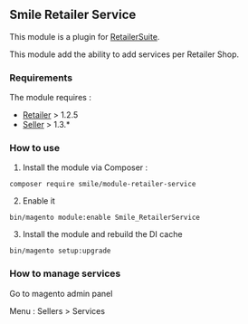 ## Smile Retailer Service 

This module is a plugin for [RetailerSuite](https://github.com/Smile-SA/elasticsuite-for-retailer).

This module add the ability to add services per Retailer Shop.

### Requirements

The module requires :

- [Retailer](https://github.com/Smile-SA/magento2-module-retailer) > 1.2.5
- [Seller](https://github.com/Smile-SA/magento2-module-seller) > 1.3.*

### How to use

1. Install the module via Composer :

``` composer require smile/module-retailer-service ```

2. Enable it

``` bin/magento module:enable Smile_RetailerService ```

3. Install the module and rebuild the DI cache

``` bin/magento setup:upgrade ```

### How to manage services

Go to magento admin panel

Menu : Sellers > Services